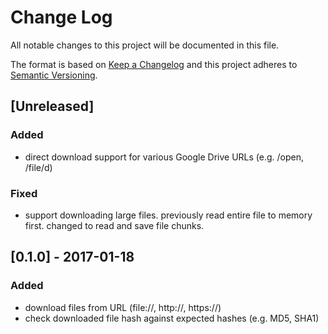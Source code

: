 # Change Log
All notable changes to this project will be documented in this file.

The format is based on [Keep a Changelog](http://keepachangelog.com/)
and this project adheres to [Semantic Versioning](http://semver.org/).

## [Unreleased]
### Added
- direct download support for various Google Drive URLs (e.g. /open, /file/d)

### Fixed
- support downloading large files. previously read entire file to memory first. changed to read and save file chunks.

## [0.1.0] - 2017-01-18
### Added
- download files from URL (file://, http://, https://)
- check downloaded file hash against expected hashes (e.g. MD5, SHA1)
